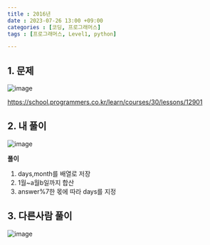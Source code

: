```yaml
---
title : 2016년
date : 2023-07-26 13:00 +09:00
categories : [코딩, 프로그래머스]
tags : [프로그래머스, Level1, python]

---
```

## 1. 문제
![image](https://github.com/mini0-0/mini0-0.github.io/assets/63296983/1301d384-2c1d-4487-a05e-d57580ea22fb)

<https://school.programmers.co.kr/learn/courses/30/lessons/12901>

## 2. 내 풀이
![image](https://github.com/mini0-0/mini0-0.github.io/assets/63296983/1bb95678-8277-43f0-b26a-98fd498790c1)


**풀이**

1. days,month를 배열로 저장
2. 1월~a월b일까지 합산
3. answer%7한 몫에 따라 days를 지정

## 3. 다른사람 풀이

![image](https://github.com/mini0-0/mini0-0.github.io/assets/63296983/fccac688-ccba-4881-a0a2-e4141d42fc6d)

